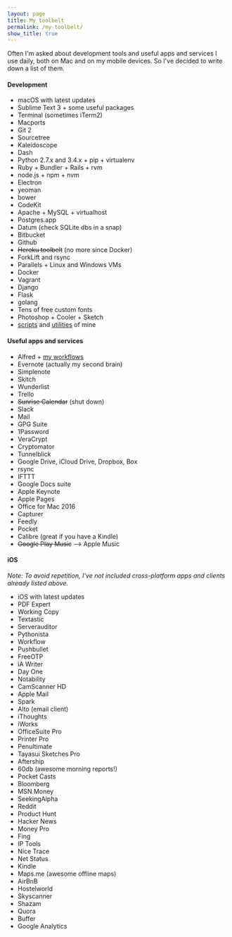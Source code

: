 ```yaml
---
layout: page
title: My toolbelt
permalink: /my-toolbelt/
show_title: true
---
```


Often I'm asked about development tools and useful apps and services I use daily, both on Mac and on my mobile devices. So I've decided to write down a list of them.

#### Development

- macOS with latest updates
- Sublime Text 3 + some useful packages
- Terminal (sometimes iTerm2)
- Macports
- Git 2
- Sourcetree
- Kaleidoscope
- Dash
- Python 2.7.x and 3.4.x + pip + virtualenv
- Ruby + Bundler + Rails + rvm
- node.js + npm + nvm
- Electron
- yeoman
- bower
- CodeKit
- Apache + MySQL + virtualhost
- Postgres.app
- Datum (check SQLite dbs in a snap)
- Bitbucket
- Github
- ~~Heroku toolbelt~~ (no more since Docker)
- ForkLift and rsync
- Parallels + Linux and Windows VMs
- Docker
- Vagrant
- Django
- Flask
- golang
- Tens of free custom fonts
- Photoshop + Cooler + Sketch
- [scripts]({{site.baseurl}}/projects) and [utilities]({{site.baseurl}}/resources/utilities) of mine

#### Useful apps and services

- Alfred + [my workflows](https://github.com/pirafrank/alfred_workflows)
- Evernote (actually my second brain)
- Simplenote
- Skitch
- Wunderlist
- Trello
- ~~Sunrise Calendar~~ (shut down)
- Slack
- Mail
- GPG Suite
- 1Password
- VeraCrypt
- Cryptomator
- Tunnelblick
- Google Drive, iCloud Drive, Dropbox, Box
- rsync
- IFTTT
- Google Docs suite
- Apple Keynote
- Apple Pages
- Office for Mac 2016
- Capturer
- Feedly
- Pocket
- Calibre (great if you have a Kindle)
- ~~Google Play Music~~ --> Apple Music

#### iOS

*Note: To avoid repetition, I've not included cross-platform apps and clients already listed above.*

- iOS with latest updates
- PDF Expert
- Working Copy
- Textastic
- Serverauditor
- Pythonista
- Workflow
- Pushbullet
- FreeOTP
- iA Writer
- Day One
- Notability
- CamScanner HD
- Apple Mail
- Spark
- Alto (email client)
- iThoughts
- iWorks
- OfficeSuite Pro
- Printer Pro
- Penultimate
- Tayasui Sketches Pro
- Aftership
- 60db (awesome morning reports!)
- Pocket Casts
- Bloomberg
- MSN Money
- SeekingAlpha
- Reddit
- Product Hunt
- Hacker News
- Money Pro
- Fing
- IP Tools
- Nice Trace
- Net Status
- Kindle
- Maps.me (awesome offline maps)
- AirBnB
- Hostelworld
- Skyscanner
- Shazam
- Quora
- Buffer
- Google Analytics

